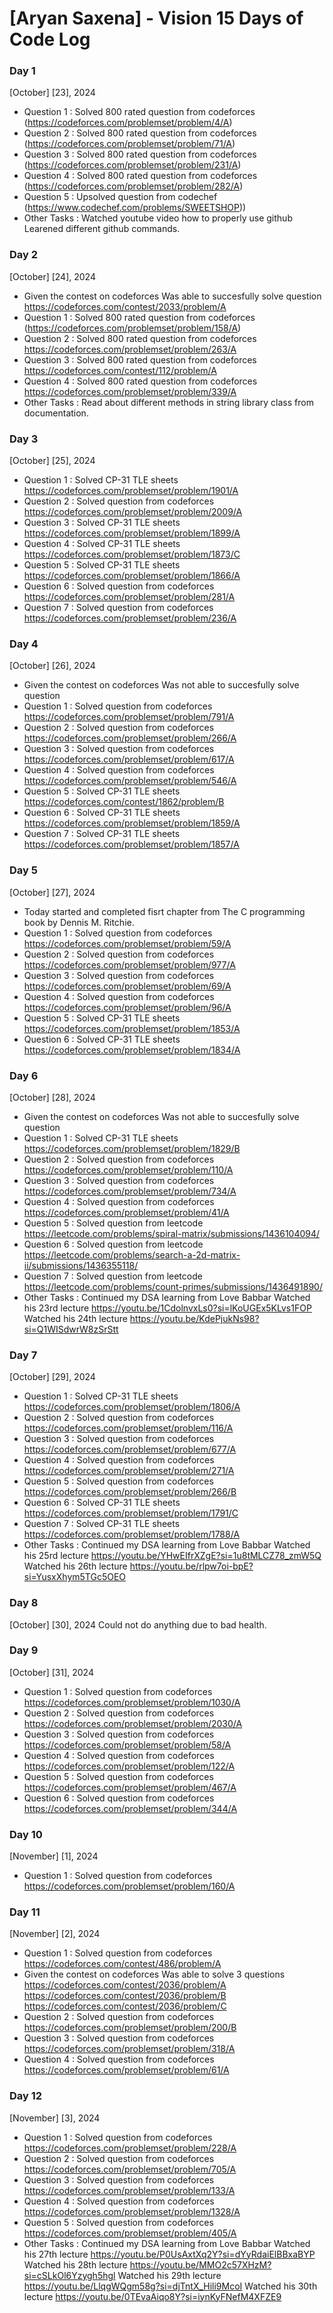 # [Aryan Saxena] - Vision 15 Days of Code Log

### Day 1

[October] [23], 2024

- Question 1 : Solved 800 rated question from codeforces
  (https://codeforces.com/problemset/problem/4/A)
- Question 2 : Solved 800 rated question from codeforces 
  (https://codeforces.com/problemset/problem/71/A)
- Question 3 : Solved 800 rated question from codeforces
  (https://codeforces.com/problemset/problem/231/A)
- Question 4 : Solved 800 rated question from codeforces
  (https://codeforces.com/problemset/problem/282/A)
- Question 5 : Upsolved question from codechef
  (https://www.codechef.com/problems/SWEETSHOP))
- Other Tasks :
  Watched youtube video how to properly use github
  Learened different github commands.

### Day 2

[October] [24], 2024
- Given the contest on codeforces
  Was able to succesfully solve question 
  https://codeforces.com/contest/2033/problem/A
- Question 1 : Solved 800 rated question from codeforces
  (https://codeforces.com/problemset/problem/158/A)
- Question 2 : Solved 800 rated question from codeforces 
  https://codeforces.com/problemset/problem/263/A
- Question 3 : Solved 800 rated question from codeforces
  https://codeforces.com/contest/112/problem/A
- Question 4 : Solved 800 rated question from codeforces
  https://codeforces.com/problemset/problem/339/A
- Other Tasks :
  Read about different methods in string library class from documentation.

### Day 3

[October] [25], 2024

- Question 1 : Solved CP-31 TLE sheets 
  https://codeforces.com/problemset/problem/1901/A
- Question 2 : Solved question from codeforces 
  https://codeforces.com/problemset/problem/2009/A
- Question 3 : Solved CP-31 TLE sheets
  https://codeforces.com/problemset/problem/1899/A
- Question 4 : Solved CP-31 TLE sheets
  https://codeforces.com/problemset/problem/1873/C
- Question 5 : Solved CP-31 TLE sheets
  https://codeforces.com/problemset/problem/1866/A
- Question 6 : Solved question from codeforces 
  https://codeforces.com/problemset/problem/281/A
- Question 7 : Solved question from codeforces 
  https://codeforces.com/problemset/problem/236/A

### Day 4

[October] [26], 2024
- Given the contest on codeforces
  Was not able to succesfully solve question 
- Question 1 : Solved question from codeforces
  https://codeforces.com/problemset/problem/791/A
- Question 2 : Solved question from codeforces 
  https://codeforces.com/problemset/problem/266/A
- Question 3 : Solved question from codeforces
  https://codeforces.com/problemset/problem/617/A
- Question 4 : Solved question from codeforces
  https://codeforces.com/problemset/problem/546/A
- Question 5 : Solved CP-31 TLE sheets
  https://codeforces.com/contest/1862/problem/B
- Question 6 : Solved CP-31 TLE sheets
  https://codeforces.com/problemset/problem/1859/A
- Question 7 : Solved CP-31 TLE sheets
  https://codeforces.com/problemset/problem/1857/A


### Day 5

[October] [27], 2024
- Today started and completed fisrt chapter from
  The C programming book by Dennis M. Ritchie. 
- Question 1 : Solved question from codeforces
  https://codeforces.com/problemset/problem/59/A
- Question 2 : Solved question from codeforces 
  https://codeforces.com/problemset/problem/977/A
- Question 3 : Solved question from codeforces
  https://codeforces.com/problemset/problem/69/A
- Question 4 : Solved question from codeforces
  https://codeforces.com/problemset/problem/96/A
- Question 5 : Solved CP-31 TLE sheets
  https://codeforces.com/problemset/problem/1853/A
- Question 6 : Solved CP-31 TLE sheets
  https://codeforces.com/problemset/problem/1834/A

### Day 6

[October] [28], 2024
- Given the contest on codeforces
  Was not able to succesfully solve question
- Question 1 : Solved CP-31 TLE sheets
  https://codeforces.com/problemset/problem/1829/B
- Question 2 : Solved question from codeforces 
  https://codeforces.com/problemset/problem/110/A
- Question 3 : Solved question from codeforces
  https://codeforces.com/problemset/problem/734/A
- Question 4 : Solved question from codeforces
  https://codeforces.com/problemset/problem/41/A
- Question 5 : Solved question from leetcode
  https://leetcode.com/problems/spiral-matrix/submissions/1436104094/
- Question 6 : Solved question from leetcode
  https://leetcode.com/problems/search-a-2d-matrix-ii/submissions/1436355118/
- Question 7 : Solved question from leetcode
  https://leetcode.com/problems/count-primes/submissions/1436491890/
- Other Tasks :
  Continued my DSA learning from Love Babbar
  Watched his 23rd lecture
  https://youtu.be/1CdolnvxLs0?si=lKoUGEx5KLvs1FOP
  Watched his 24th lecture
  https://youtu.be/KdePjukNs98?si=Q1WISdwrW8zSrStt

### Day 7

[October] [29], 2024
- Question 1 : Solved CP-31 TLE sheets
  https://codeforces.com/problemset/problem/1806/A
- Question 2 : Solved question from codeforces 
  https://codeforces.com/problemset/problem/116/A
- Question 3 : Solved question from codeforces
  https://codeforces.com/problemset/problem/677/A
- Question 4 : Solved question from codeforces
  https://codeforces.com/problemset/problem/271/A
- Question 5 : Solved question from codeforces
  https://codeforces.com/problemset/problem/266/B
- Question 6 : Solved CP-31 TLE sheets
  https://codeforces.com/problemset/problem/1791/C
- Question 7 : Solved CP-31 TLE sheets
  https://codeforces.com/problemset/problem/1788/A
- Other Tasks :
  Continued my DSA learning from Love Babbar
  Watched his 25rd lecture
  https://youtu.be/YHwEIfrXZgE?si=1u8tMLCZ78_zmW5Q
  Watched his 26th lecture
  https://youtu.be/rlpw7oi-bpE?si=YusxXhym5TGc5OEO 

### Day 8

[October] [30], 2024
  Could not do anything due to bad health.

### Day 9

[October] [31], 2024

- Question 1 : Solved question from codeforces 
  https://codeforces.com/problemset/problem/1030/A
- Question 2 : Solved question from codeforces 
  https://codeforces.com/problemset/problem/2030/A
- Question 3 : Solved question from codeforces
  https://codeforces.com/problemset/problem/58/A
- Question 4 : Solved question from codeforces
  https://codeforces.com/problemset/problem/122/A
- Question 5 : Solved question from codeforces 
  https://codeforces.com/problemset/problem/467/A
- Question 6 : Solved question from codeforces 
  https://codeforces.com/problemset/problem/344/A

### Day 10

[November] [1], 2024

- Question 1 : Solved question from codeforces 
  https://codeforces.com/problemset/problem/160/A


### Day 11

[November] [2], 2024

- Question 1 : Solved question from codeforces 
  https://codeforces.com/contest/486/problem/A
- Given the contest on codeforces
  Was able to solve 3 questions
  https://codeforces.com/contest/2036/problem/A
  https://codeforces.com/contest/2036/problem/B
  https://codeforces.com/contest/2036/problem/C
- Question 2 : Solved question from codeforces
  https://codeforces.com/problemset/problem/200/B
- Question 3 : Solved question from codeforces
  https://codeforces.com/problemset/problem/318/A
- Question 4 : Solved question from codeforces
  https://codeforces.com/problemset/problem/61/A
  
### Day 12

[November] [3], 2024
- Question 1 : Solved question from codeforces
  https://codeforces.com/problemset/problem/228/A
- Question 2 : Solved question from codeforces 
  https://codeforces.com/problemset/problem/705/A
- Question 3 : Solved question from codeforces
  https://codeforces.com/problemset/problem/133/A
- Question 4 : Solved question from codeforces
  https://codeforces.com/problemset/problem/1328/A
- Question 5 : Solved question from codeforces
  https://codeforces.com/problemset/problem/405/A
- Other Tasks :
  Continued my DSA learning from Love Babbar
  Watched his 27th lecture
  https://youtu.be/P0UsAxtXq2Y?si=dYyRdaiElBBxaBYP
  Watched his 28th lecture
  https://youtu.be/MMO2c57XHzM?si=cSLkOl6Yzygh5hgl
  Watched his 29th lecture
  https://youtu.be/LlqgWQgm58g?si=djTntX_Hili9McoI
  Watched his 30th lecture
  https://youtu.be/0TEvaAiqo8Y?si=iynKyFNefM4XFZE9
  


  

